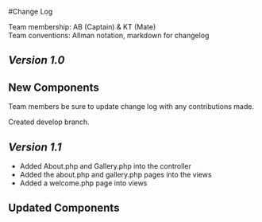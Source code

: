 #Change Log

Team membership:  AB (Captain) & KT (Mate)  
Team conventions: Allman notation, markdown for changelog  


## *Version 1.0*

## New Components

Team members be sure to update change log with any contributions made.

Created develop branch.

## *Version 1.1*

- Added About.php and Gallery.php into the controller 
- Added the about.php and gallery.php pages into the views
- Added a welcome.php page into views

    
## Updated Components




